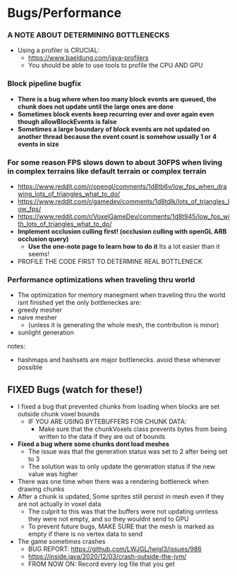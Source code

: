 # Bugs/Performance
### A NOTE ABOUT DETERMINING BOTTLENECKS
* Using a profiler is CRUCIAL:
    * https://www.baeldung.com/java-profilers
    * You should be able to use tools to profile the CPU AND GPU

### Block pipeline bugfix
* **There is a bug where when too many block events are queued, the chunk does not update until the large ones are done**
* **Sometimes block events keep recurring over and over again even though allowBlockEvents is false**
* **Sometimes a large boundary of block events are not updated on another thread because the event count is somehow usually 1 or 4 events in size**

### For some reason FPS slows down to about 30FPS when living in complex terrains like default terrain or complex terrain
* https://www.reddit.com/r/opengl/comments/1d8tb6v/low_fps_when_drawing_lots_of_triangles_what_to_do/
* https://www.reddit.com/r/gamedev/comments/1d8tdlk/lots_of_triangles_low_fps/
* https://www.reddit.com/r/VoxelGameDev/comments/1d8t945/low_fps_with_lots_of_triangles_what_to_do/
* **Implement occlusion culling first! (occlusion culling with openGL ARB occlusion query)**
    * **Use the one-note page to learn how to do it** Its a lot easier than it seems!
* PROFILE THE CODE FIRST TO DETERMINE REAL BOTTLENECK

### Performance optimizations when traveling thru world
* The optimization for memory manegment when traveling thru the world isnt finished yet
  the only bottleneckes are:
* greedy mesher
* naive mesher
    * (unless it is generating the whole mesh, the contribution is minor)
* sunlight generation

notes:
* hashmaps and hashsets are major bottlenecks. avoid these whenever possible


## FIXED Bugs (watch for these!)
* I fixed a bug that prevented chunks from loading when blocks are set outside chunk voxel bounds
    * IF YOU ARE USING BYTEBUFFERS FOR CHUNK DATA:
        * Make sure that the chunkVoxels class prevents bytes from being written to the data if they are out of bounds
* **Fixed a bug where some chunks dont load meshes**
    * The issue was that the generation status was set to 2 after being set to 3
    * The solution was to only update the generation status if the new value was higher
* There was one time when there was a rendering bottleneck when drawing chunks
* After a chunk is updated, Some sprites still persist in mesh even if they are not actually in voxel data
    * The culprit to this was that the buffers were not updating unnless they were not empty, and so they wouldnt send to GPU
    * To prevent future bugs, MAKE SURE that the mesh is marked as empty if there is no vertex data to send
* The game sometimes crashes
    * BUG REPORT: https://github.com/LWJGL/lwjgl3/issues/986
    * https://inside.java/2020/12/03/crash-outside-the-jvm/
    * FROM NOW ON: Record every log file that you get

